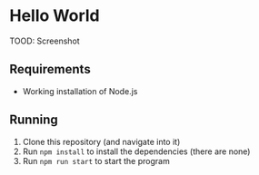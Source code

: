 # Hello World

TOOD: Screenshot

## Requirements

- Working installation of Node.js

## Running

1. Clone this repository (and navigate into it)
2. Run `npm install` to install the dependencies (there are none)
3. Run `npm run start` to start the program
